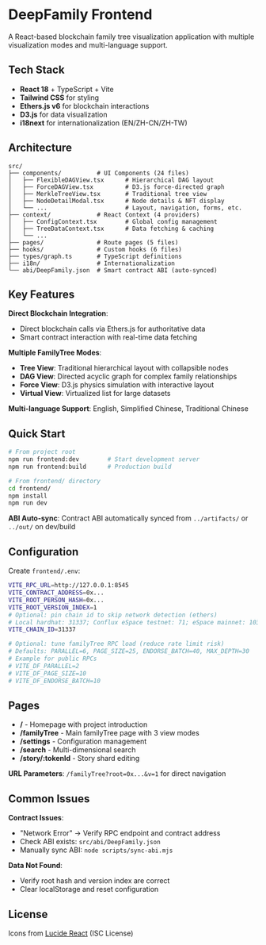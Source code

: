 # DeepFamily Frontend

A React-based blockchain family tree visualization application with multiple visualization modes and multi-language support.

## Tech Stack

- **React 18** + TypeScript + Vite
- **Tailwind CSS** for styling
- **Ethers.js v6** for blockchain interactions
- **D3.js** for data visualization
- **i18next** for internationalization (EN/ZH-CN/ZH-TW)

## Architecture

```
src/
├── components/          # UI Components (24 files)
│   ├── FlexibleDAGView.tsx      # Hierarchical DAG layout
│   ├── ForceDAGView.tsx         # D3.js force-directed graph
│   ├── MerkleTreeView.tsx       # Traditional tree view
│   ├── NodeDetailModal.tsx      # Node details & NFT display
│   └── ...                      # Layout, navigation, forms, etc.
├── context/             # React Context (4 providers)
│   ├── ConfigContext.tsx        # Global config management
│   ├── TreeDataContext.tsx      # Data fetching & caching
│   └── ...
├── pages/               # Route pages (5 files)
├── hooks/               # Custom hooks (6 files)
├── types/graph.ts       # TypeScript definitions
├── i18n/                # Internationalization
└── abi/DeepFamily.json  # Smart contract ABI (auto-synced)
```

## Key Features

**Direct Blockchain Integration**:
- Direct blockchain calls via Ethers.js for authoritative data
- Smart contract interaction with real-time data fetching

**Multiple FamilyTree Modes**:
- **Tree View**: Traditional hierarchical layout with collapsible nodes
- **DAG View**: Directed acyclic graph for complex family relationships  
- **Force View**: D3.js physics simulation with interactive layout
- **Virtual View**: Virtualized list for large datasets

**Multi-language Support**: English, Simplified Chinese, Traditional Chinese

## Quick Start

```bash
# From project root
npm run frontend:dev        # Start development server
npm run frontend:build      # Production build

# From frontend/ directory  
cd frontend/
npm install
npm run dev
```

**ABI Auto-sync**: Contract ABI automatically synced from `../artifacts/` or `../out/` on dev/build

## Configuration

Create `frontend/.env`:
```bash
VITE_RPC_URL=http://127.0.0.1:8545
VITE_CONTRACT_ADDRESS=0x...
VITE_ROOT_PERSON_HASH=0x...
VITE_ROOT_VERSION_INDEX=1
# Optional: pin chain id to skip network detection (ethers)
# Local hardhat: 31337; Conflux eSpace testnet: 71; eSpace mainnet: 1030
VITE_CHAIN_ID=31337

# Optional: tune familyTree RPC load (reduce rate limit risk)
# Defaults: PARALLEL=6, PAGE_SIZE=25, ENDORSE_BATCH=40, MAX_DEPTH=30
# Example for public RPCs
# VITE_DF_PARALLEL=2
# VITE_DF_PAGE_SIZE=10
# VITE_DF_ENDORSE_BATCH=10
```

## Pages

- **/** - Homepage with project introduction
- **/familyTree** - Main familyTree page with 3 view modes
- **/settings** - Configuration management
- **/search** - Multi-dimensional search
- **/story/:tokenId** - Story shard editing

**URL Parameters**: `/familyTree?root=0x...&v=1` for direct navigation

## Common Issues

**Contract Issues**:
- "Network Error" → Verify RPC endpoint and contract address
- Check ABI exists: `src/abi/DeepFamily.json`
- Manually sync ABI: `node scripts/sync-abi.mjs`

**Data Not Found**:
- Verify root hash and version index are correct
- Clear localStorage and reset configuration

## License

Icons from [Lucide React](https://lucide.dev) (ISC License)
